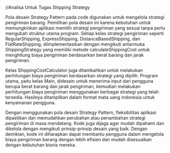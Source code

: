 //Analisa Untuk Tugas Shipping Strategy

Pola desain Strategy Pattern pada code digunakan untuk mengelola strategi pengiriman barang. Pemilihan pola desain ini karena kebutuhan untuk memungkinkan aplikasi memilih strategi pengiriman yang sesuai tanpa perlu mengubah struktur utama program. Setiap kelas strategi pengiriman seperti RegularShipping, ExpressShipping, DistanceBasedShipping, dan FlatRateShipping, diimplementasikan dengan mengikuti antarmuka ShippingStrategy yang memiliki metode calculateShippingCost untuk menghitung biaya pengiriman berdasarkan berat barang dan jarak pengiriman.

Kelas ShippingCostCalculator juga ditambahkan untuk melakukan perhitungan biaya pengiriman berdasarkan strategi yang dipilih. Program utama, yaitu kelas Main, didesain untuk menerima input dari pengguna berupa berat barang dan jarak pengiriman, kemudian melakukan perhitungan biaya pengiriman menggunakan berbagai strategi yang telah tersedia. Hasilnya ditampilkan dalam format mata uang indonesia untuk kenyamanan pengguna.

Dengan menggunakan pola desain Strategy Pattern, fleksibilitas aplikasi dipastikan dan memudahkan perubahan atau penambahan strategi pengiriman di masa mendatang. Kode juga dijaga agar mudah dipahami dan dikelola dengan mengikuti prinsip-prinsip desain yang baik. Dengan demikian, kode ini diharapkan dapat membantu pengguna dalam mengelola biaya pengiriman barang dengan lebih efisien dan mudah disesuaikan dengan kebutuhan bisnis mereka.
